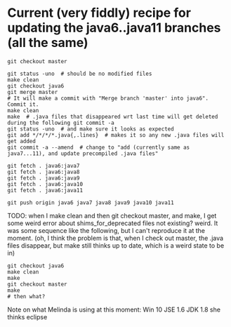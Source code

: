 Current (very fiddly) recipe for updating the java6..java11 branches (all the same)
===================================================================================

```
git checkout master

git status -uno  # should be no modified files
make clean
git checkout java6
git merge master
# It will make a commit with "Merge branch 'master' into java6".  Commit it.
make clean
make  # .java files that disappeared wrt last time will get deleted during the following git commit -a
git status -uno  # and make sure it looks as expected
git add */*/*/*.java{,.lines}  # makes it so any new .java files will get added
git commit -a --amend  # change to "add (currently same as java7...11), and update precompiled .java files"

git fetch . java6:java7
git fetch . java6:java8
git fetch . java6:java9
git fetch . java6:java10
git fetch . java6:java11

git push origin java6 java7 java8 java9 java10 java11
```


TODO: when I make clean and then git checkout master, and make,
I get some weird error about shims_for_deprecated files not existing? weird.
It was some sequence like the following, but I can't reproduce it at the moment.
(oh, I think the problem is that, when I check out master, the .java files disappear, but make still thinks up to date, which is a weird state to be in)
```
git checkout java6
make clean
make
git checkout master
make
# then what?
```

Note on what Melinda is using at this moment:
  Win 10
  JSE 1.6
  JDK 1.8 she thinks
  eclipse
